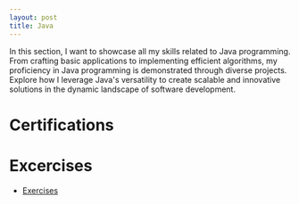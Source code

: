 ```yaml
---
layout: post
title: Java
---
```


In this section, I want to showcase all my skills related to Java programming. From crafting basic applications to implementing efficient algorithms, my proficiency in Java programming is demonstrated through diverse projects. Explore how I leverage Java's versatility to create scalable and innovative solutions in the dynamic landscape of software development.

# Certifications

# Excercises
-  [Exercises][github-exercises]

[github-exercises]: https://github.com/it-moisesmoreno/Java